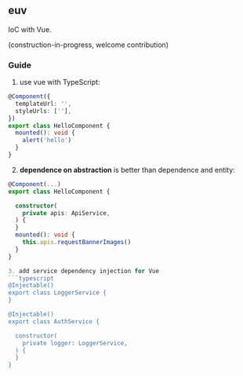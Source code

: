 ## euv
IoC with Vue.

(construction-in-progress, welcome contribution)

### Guide
1. use vue with TypeScript:
```typescript
@Component({
  templateUrl: '',
  styleUrls: [''],
})
export class HelloComponent {
  mounted(): void {
    alert('hello')
  }
}

```

2. **dependence on abstraction** is better than dependence and entity:
```typescript
@Component(...)
export class HelloComponent {

  constructor(
    private apis: ApiService,
  ) {
  }
  mounted(): void {
    this.apis.requestBannerImages()
  }
}

3. add service dependency injection for Vue
```typescript
@Injectable()
export class LoggerService {
}

@Injectable()
export class AuthService {

  constructor(
    private logger: LoggerService,
  ) {
  }
}
```


